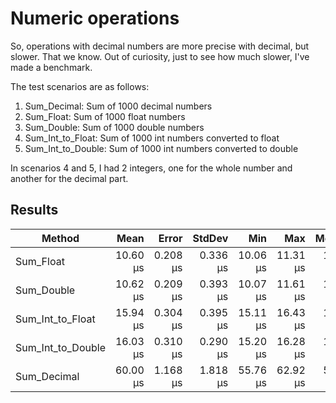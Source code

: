 # Numeric operations

So, operations with decimal numbers are more precise with decimal, but slower. That we know. 
Out of curiosity, just to see how much slower, I've made a benchmark.

The test scenarios are as follows:
1. Sum_Decimal: Sum of 1000 decimal numbers
2. Sum_Float: Sum of 1000 float numbers
3. Sum_Double: Sum of 1000 double numbers
4. Sum_Int_to_Float: Sum of 1000 int numbers converted to float
5. Sum_Int_to_Double: Sum of 1000 int numbers converted to double

In scenarios 4 and 5, I had 2 integers, one for the whole number and another for the decimal part.

## Results

| Method            |     Mean |    Error |   StdDev |      Min |      Max |   Median | Rank | Allocated |
|-------------------|---------:|---------:|---------:|---------:|---------:|---------:|-----:|----------:|
| Sum_Float         | 10.60 µs | 0.208 µs | 0.336 µs | 10.06 µs | 11.31 µs | 10.50 µs |    1 |         - |
| Sum_Double        | 10.62 µs | 0.209 µs | 0.393 µs | 10.07 µs | 11.61 µs | 10.52 µs |    1 |         - |
| Sum_Int_to_Float  | 15.94 µs | 0.304 µs | 0.395 µs | 15.11 µs | 16.43 µs | 16.09 µs |    2 |         - |
| Sum_Int_to_Double | 16.03 µs | 0.310 µs | 0.290 µs | 15.20 µs | 16.28 µs | 16.11 µs |    2 |         - |
| Sum_Decimal       | 60.00 µs | 1.168 µs | 1.818 µs | 55.76 µs | 62.92 µs | 59.64 µs |    3 |         - |
